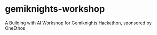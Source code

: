 # gemiknights-workshop
A Building with AI Workshop for Gemiknights Hackathon, sponsored by OneEthos
